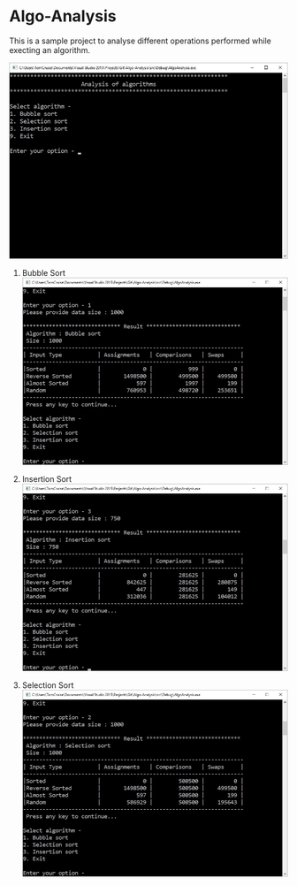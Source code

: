 # Algo-Analysis
This is a sample project to analyse different operations performed while execting an algorithm.

![HomeScreen](/images/homescreen.jpg)

1. Bubble Sort
![BubbleSort](/images/bubblesortresult.jpg)

2. Insertion Sort
![InsertionSort](/images/insertionsortresult.jpg)

3. Selection Sort
![SelectionSort](/images/selectionsortresult.jpg)
